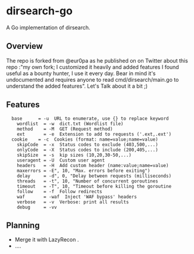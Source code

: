 # dirsearch-go
A Go implementation of dirsearch.

##  Overview

The repo is forked from @eur0pa
as he published on on Twitter about this repo :"my own fork; I customized it heavily and added features I found useful as a bounty hunter, I use it every day. Bear in mind it's undocumented and requires anyone to read cmd/dirsearch/main.go to understand the added features".
Let's Talk about it a bit ;)

##  Features

```
  base      = -u  URL to enumerate, use {} to replace keyword
	wordlist  = -w  dict.txt (Wordlist file)
	method    = -M  GET (Request method)
	ext       = -e  Extension to add to requests ('.ext,.ext')
  cookie    = -c  Cookies (format: name=value;name=value)
	skipCode  = -x  Status codes to exclude (403,500,...)
	onlyCode  = -X  Status codes to include (200,405,...)
	skipSize  = -s  kip sizes (10,20,30-50,...)
	useragent = -U  Custom user agent
	headers   = -H  Add custom header (name:value;name=value)
	maxerrors = -E", 10, "Max. errors before exiting")
	delay     = -d", 0, "Delay between requests (milliseconds)
	threads   = -t", 10, "Number of concurrent goroutines
	timeout   = -T", 10, "Timeout before killing the goroutine
	follow    = -f  Follow redirects
	waf       = -waf  Inject 'WAF bypass' headers
	verbose   = -v  Verbose: print all results
	debug     = -vv  
```
##  Planning
* Merge it with LazyRecon .
* ....
